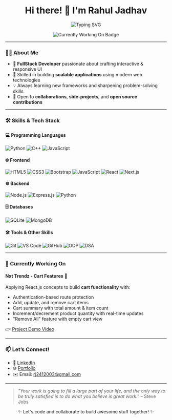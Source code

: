 <h1 align="center">Hi there! 👋 I'm Rahul Jadhav</h1>

<p align="center">
  <img src="https://readme-typing-svg.herokuapp.com?font=Fira+Code&size=22&pause=1000&color=F75C7E&center=true&vCenter=true&width=435&lines=Full-Stack+Developer;Crafting+beautiful+web+experiences;Building+scalable+apps+with+MERN;Let's+build+something+amazing+💻" alt="Typing SVG" />
</p>

<p align="center">
  <img src="https://img.shields.io/badge/🚀%20Currently%20Working%20On-Nxt%20Trendz%20Cart%20Features-0b69ff?style=for-the-badge&logo=react&logoColor=white" alt="Currently Working On Badge" />
</p>

---

### 👨‍💻 About Me
- 🎯 **FullStack Developer** passionate about crafting interactive & responsive UI  
- 🧩 Skilled in building **scalable applications** using modern web technologies  
- 💡 Always learning new frameworks and sharpening problem-solving skills  
- 🤝 Open to **collaborations**, **side-projects**, and **open source contributions**  

---

### 🛠️ Skills & Tech Stack  

#### 💻 Programming Languages
![Python](https://img.shields.io/badge/-Python-3776AB?style=flat&logo=python&logoColor=white)
![C++](https://img.shields.io/badge/-C++-00599C?style=flat&logo=c%2B%2B&logoColor=white)
![JavaScript](https://img.shields.io/badge/-JavaScript-F7DF1E?style=flat&logo=javascript&logoColor=black)

#### 🌐 Frontend
![HTML5](https://img.shields.io/badge/-HTML5-E34F26?style=flat&logo=html5&logoColor=white)
![CSS3](https://img.shields.io/badge/-CSS3-1572B6?style=flat&logo=css3)
![Bootstrap](https://img.shields.io/badge/-Bootstrap-563D7C?style=flat&logo=bootstrap&logoColor=white)
![JavaScript](https://img.shields.io/badge/-JavaScript-F7DF1E?style=flat&logo=javascript&logoColor=black)
![React](https://img.shields.io/badge/-React-61DAFB?style=flat&logo=react&logoColor=black)
![Next.js](https://img.shields.io/badge/-Next.js-000000?style=flat&logo=next.js)

#### ⚙️ Backend
![Node.js](https://img.shields.io/badge/-Node.js-339933?style=flat&logo=node.js&logoColor=white)
![Express.js](https://img.shields.io/badge/-Express.js-000000?style=flat&logo=express&logoColor=white)
![Python](https://img.shields.io/badge/-Python-3776AB?style=flat&logo=python&logoColor=white)

#### 🗄️ Databases
![SQLite](https://img.shields.io/badge/-SQLite-003B57?style=flat&logo=sqlite&logoColor=white)
![MongoDB](https://img.shields.io/badge/-MongoDB-47A248?style=flat&logo=mongodb&logoColor=white)

#### 🛠️ Tools & Other Skills
![Git](https://img.shields.io/badge/-Git-F05032?style=flat&logo=git&logoColor=white)
![VS Code](https://img.shields.io/badge/-VS%20Code-007ACC?style=flat&logo=visual-studio-code)
![GitHub](https://img.shields.io/badge/-GitHub-181717?style=flat&logo=github)
![OOP](https://img.shields.io/badge/-OOP-FF9900?style=flat&logo=java&logoColor=white)
![DSA](https://img.shields.io/badge/-DSA-4285F4?style=flat&logo=google&logoColor=white)

---

### 🚀 Currently Working On
#### Nxt Trendz - Cart Features 🛒  
Applying React.js concepts to build **cart functionality** with:  
- Authentication-based route protection  
- Add, update, and remove cart items  
- Cart summary with total amount & item count  
- Increment/decrement product quantity with real-time updates  
- "Remove All" feature with empty cart view  

👉 [Project Demo Video](https://assets.ccbp.in/frontend/content/react-js/nxt-trendz-cart-features-output.mp4)  

---

### 📫 Let’s Connect!
- 💼 [LinkedIn](https://www.linkedin.com/in/rahuljadhav24/)  
- 🌐 [Portfolio](https://your-portfolio.com/)  
- ✉️ Email: [rj2412003@gmail.com](mailto:rj2412003@gmail.com)  

---

> *"Your work is going to fill a large part of your life, and the only way to be truly satisfied is to do what you believe is great work."* – Steve Jobs


<p align="center">✨ Let's code and collaborate to build awesome stuff together! ✨</p>
